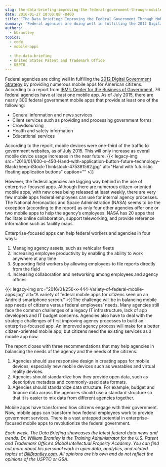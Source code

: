 ```yaml
---
slug: the-data-briefing-improving-the-federal-government-through-mobile-apps
date: 2016-01-27 10:00:08 -0400
title: 'The Data Briefing: Improving the Federal Government Through Mobile Apps'
summary: 'Federal agencies are doing well in fulfilling the 2012 Digital Government Strategy by providing numerous mobile apps for American citizens.'
authors:
  - bbrantley
topics:
  - code
  - mobile-apps
  
  - the-data-briefing
  - United States Patent and Trademark Office
  - USPTO
---
```


Federal agencies are doing well in fulfilling the [2012 Digital Government Strategy](https://obamawhitehouse.archives.gov/sites/default/files/omb/egov/digital-government/digital-government.html) by providing numerous mobile apps for American citizens. According to a report from [IBM’s Center for the Business of Government](http://www.businessofgovernment.org/report/using-mobile-apps-government), 76 federal agencies have at least one mobile app. As of July 2015, there are nearly 300 federal government mobile apps that provide at least one of the following:

  * General information and news services
  * Client services such as providing and processing government forms
  * Crowdsourcing
  * Health and safety information
  * Educational services

According to the report, mobile devices were one-third of the traffic to government websites, as of July 2015. This will only increase as overall mobile device usage increases in the near future. {{< legacy-img src="2016/01/600-x-450-Hand-with-application-button-future-technology-Blackzheep-iStock-Thinkstock-475391562.jpg" alt="Hand with futuristic floating application buttons" caption="" >}} 

However, the federal agencies are lagging way behind in the use of enterprise-focused apps. Although there are numerous citizen-oriented mobile apps, with new ones being released at least weekly, there are very few mobile apps federal employees can use for internal agency processes. The National Aeronautics and Space Administration (NASA) seems to be the exception (according to the report) as only four other agencies offer one or two mobile apps to help the agency&#8217;s employees. NASA has 20 apps that facilitate online collaboration, support teleworking, and provide reference information such as facility maps.

Enterprise-focused apps can help federal workers and agencies in four ways:

  1. Managing agency assets, such as vehicular fleets
  2. Increasing employee productivity by enabling the ability to work anywhere at any time
  3. Supporting field workers by allowing employees to file reports directly from the field
  4. Increasing collaboration and networking among employees and agency offices

{{< legacy-img src="2016/01/250-x-444-Variety-of-federal-mobile-apps.jpg" alt="A variety of federal mobile apps for citizens seen on an Android smartphone screen." >}}The challenge will be in balancing mobile app needs of citizens versus federal employees’ needs. Many agencies still face the common challenges of a legacy IT infrastructure, lack of app developers and IT budget concerns. Agencies also have to deal with the strategic challenges of first improving agency processes to build an enterprise-focused app. An improved agency process will make for a better citizen-oriented mobile app, but citizens need the existing services as a mobile app now.

The report closes with three recommendations that may help agencies in balancing the needs of the agency and the needs of the citizens.

  1. Agencies should use responsive design in creating apps for mobile devices; especially new mobile devices such as wearables and virtual reality devices.
  2. Agencies should standardize how they provide open data, such as descriptive metadata and commonly-used data formats.
  3. Agencies should standardize data structure. For example, budget and finance data across the agencies should use a standard structure so that it is easier to mix data from different agencies together.

Mobile apps have transformed how citizens engage with their government. Now, mobile apps can transform how federal employees work to provide government services. There is a vast untapped potential in enterprise-focused mobile apps to revolutionize the federal government.

_Each week, The Data Briefing showcases the latest federal data news and trends._
_Dr. William Brantley is the Training Administrator for the U.S. Patent and Trademark Office’s Global Intellectual Property Academy. You can find out more about his personal work in open data, analytics, and related topics at [BillBrantley.com](http://billbrantley.com/). All opinions are his own and do not reflect the opinions of the USPTO or GSA._